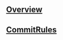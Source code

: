 ## [Overview](https://github.com/yurilongaray/GoStudies/blob/master/OVERVIEW-GO.md)

## [CommitRules](https://github.com/yurilongaray/GoStudies/blob/master/COMMIT-RULES.md)